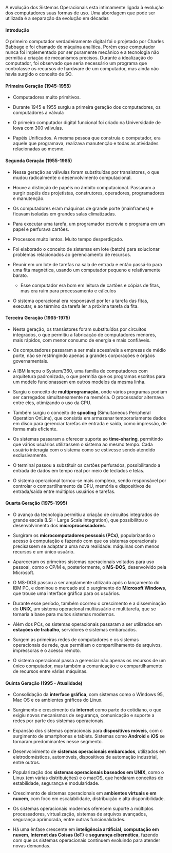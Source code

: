 A evolução dos Sistemas Operacionais esta intimamente ligada à evolução dos computadores suas formas de uso. Uma abordagem que pode ser utilizada é a separação da evolução em décadas

#### Introdução

O primeiro computador verdadeiramente digital foi o projetado por Charles Babbage e foi chamado de máquina analítica. Porém esse computador nunca foi implementado por ser puramente mecânico e a tecnologia não permitia a criação de mecanismos precisos. Durante a idealização do computador, foi observado que seria necessário um programa que controlasse os recursos de hardware de um computador, mas ainda não havia surgido o conceito de SO.

#### Primeira Geração (1945-1955)

- Computadores muito primitivos.

- Durante 1945 e 1955 surgiu a primeira geração dos computadores, os computadores a válvula 

- O primeiro computador digital funcional foi criado na Universidade de Iowa com 300 válvulas.

- Papéis Unificados. A mesma pessoa que construía o computador, era aquele que programava, realizava manutenção e todas as atividades relacionadas ao mesmo.

#### Segunda Geração (1955-1965)

- Nessa geração as válvulas foram substituídas por transistores, o que mudou radicalmente o desenvolvimento computacional.

- Houve a distinção de papéis no âmbito computacional. Passaram a surgir papéis dos projetistas, construtores, operadores, programadores e manutenção.

- Os computadores eram máquinas de grande porte (mainframes) e ficavam isoladas em grandes salas climatizadas.

- Para executar uma tarefa, um programador escrevia o programa em um papel e perfurava cartões.

- Processos muito lentos. Muito tempo desperdiçado.

- Foi elaborado o conceito de sistemas em lote (batch) para solucionar problemas relacionados ao gerenciamento de recursos.

- Reunir em um lote de tarefas na sala de entrada e então passá-lo para uma fita magnética, usando um computador pequeno e relativamente barato.

	- Esse computador era bom em leitura de cartões e cópias de fitas, mas era ruim para processamento e cálculos

- O sistema operacional era responsável por ler a tarefa das fitas, executar, e ao término da tarefa ler a próxima tarefa da fita.
#### Terceira Geração (1965-1975)

- Nesta geração, os transistores foram substituídos por circuitos integrados, o que permitiu a fabricação de computadores menores, mais rápidos, com menor consumo de energia e mais confiáveis.

- Os computadores passaram a ser mais acessíveis a empresas de médio porte, não se restringindo apenas a grandes corporações e órgãos governamentais.

- A IBM lançou o System/360, uma família de computadores com arquitetura padronizada, o que permitia que os programas escritos para um modelo funcionassem em outros modelos da mesma linha.

- Surgiu o conceito de **multiprogramação**, onde vários programas podiam ser carregados simultaneamente na memória. O processador alternava entre eles, otimizando o uso da CPU.

- Também surgiu o conceito de **spooling** (Simultaneous Peripheral Operation OnLine), que consistia em armazenar temporariamente dados em disco para gerenciar tarefas de entrada e saída, como impressão, de forma mais eficiente.

- Os sistemas passaram a oferecer suporte ao **time-sharing**, permitindo que vários usuários utilizassem o sistema ao mesmo tempo. Cada usuário interagia com o sistema como se estivesse sendo atendido exclusivamente.

- O terminal passou a substituir os cartões perfurados, possibilitando a entrada de dados em tempo real por meio de teclados e telas.

- O sistema operacional tornou-se mais complexo, sendo responsável por controlar o compartilhamento da CPU, memória e dispositivos de entrada/saída entre múltiplos usuários e tarefas.

#### Quarta Geração (1975-1995)

- O avanço da tecnologia permitiu a criação de circuitos integrados de grande escala (LSI - Large Scale Integration), que possibilitou o desenvolvimento dos **microprocessadores**.

- Surgiram os **microcomputadores pessoais (PCs)**, popularizando o acesso à computação e fazendo com que os sistemas operacionais precisassem se adaptar a uma nova realidade: máquinas com menos recursos e um único usuário.

- Apareceram os primeiros sistemas operacionais voltados para uso pessoal, como o CP/M e, posteriormente, o **MS-DOS**, desenvolvido pela Microsoft.

- O MS-DOS passou a ser amplamente utilizado após o lançamento do IBM PC, e dominou o mercado até o surgimento do **Microsoft Windows**, que trouxe uma interface gráfica para os usuários.

- Durante esse período, também ocorreu o crescimento e a disseminação do **UNIX**, um sistema operacional multiusuário e multitarefa, que se tornaria a base para muitos sistemas modernos.

- Além dos PCs, os sistemas operacionais passaram a ser utilizados em **estações de trabalho**, servidores e sistemas embarcados.

- Surgem as primeiras redes de computadores e os sistemas operacionais de rede, que permitiam o compartilhamento de arquivos, impressoras e o acesso remoto.

- O sistema operacional passa a gerenciar não apenas os recursos de um único computador, mas também a comunicação e o compartilhamento de recursos entre várias máquinas.

#### Quinta Geração (1995 - Atualidade)

- Consolidação da **interface gráfica**, com sistemas como o Windows 95, Mac OS e os ambientes gráficos do Linux.

- Surgimento e crescimento da **internet** como parte do cotidiano, o que exigiu novos mecanismos de segurança, comunicação e suporte a redes por parte dos sistemas operacionais.

- Expansão dos sistemas operacionais para **dispositivos móveis**, com o surgimento de smartphones e tablets. Sistemas como **Android** e **iOS** se tornaram predominantes nesse segmento.

- Desenvolvimento de **sistemas operacionais embarcados**, utilizados em eletrodomésticos, automóveis, dispositivos de automação industrial, entre outros.

- Popularização dos **sistemas operacionais baseados em UNIX**, como o Linux (em várias distribuições) e o macOS, que herdaram conceitos de estabilidade, segurança e modularidade.

- Crescimento de sistemas operacionais em **ambientes virtuais e em nuvem**, com foco em escalabilidade, distribuição e alta disponibilidade.

- Os sistemas operacionais modernos oferecem suporte a múltiplos processadores, virtualização, sistemas de arquivos avançados, segurança aprimorada, entre outras funcionalidades.

- Há uma ênfase crescente em **inteligência artificial**, **computação em nuvem**, **Internet das Coisas (IoT)** e **segurança cibernética**, fazendo com que os sistemas operacionais continuem evoluindo para atender novas demandas.

